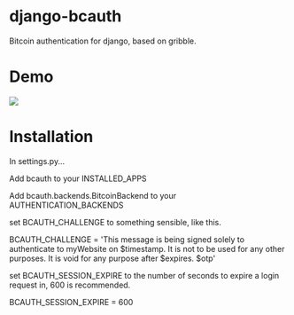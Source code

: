 django-bcauth
=============

Bitcoin authentication for django, based on gribble.

Demo
=============
![](https://dl.dropboxusercontent.com/u/3832397/screenshots/2014/Sep/output_M6zNij.gif)

Installation
=============
In settings.py...

Add bcauth to your INSTALLED_APPS

Add bcauth.backends.BitcoinBackend to your AUTHENTICATION_BACKENDS

set BCAUTH_CHALLENGE to something sensible, like this.

BCAUTH_CHALLENGE = 'This message is being signed solely to authenticate to myWebsite on $timestamp. It is not to be used for any other purposes. It is void for any purpose after $expires. $otp'

set BCAUTH_SESSION_EXPIRE to the number of seconds to expire a login request in, 600 is recommended.

BCAUTH_SESSION_EXPIRE = 600
